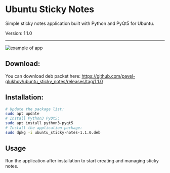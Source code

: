 # Ubuntu Sticky Notes

Simple sticky notes application built with Python and PyQt5 for Ubuntu.

Version: 1.1.0
_______________

![example of app](https://github.com/pavel-glukhov/ubuntu_sticky_notes/blob/main/pic/example_1.1.0.png)

## Download:
You can download deb packet here:
https://github.com/pavel-glukhov/ubuntu_sticky_notes/releases/tag/1.1.0

## Installation:


```bash
# Update the package list:
sudo apt update
# Install Python3 PyQt5:
sudo apt install python3-pyqt5
# Install the application package:
sudo dpkg -i ubuntu_sticky-notes-1.1.0.deb
```
## Usage
Run the application after installation to start creating and managing sticky notes.
